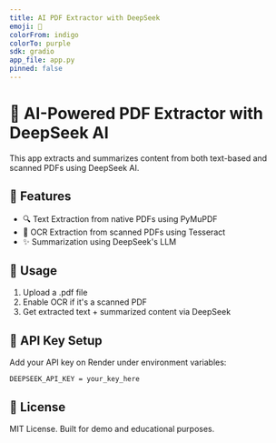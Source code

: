 ```yaml
---
title: AI PDF Extractor with DeepSeek
emoji: 📄
colorFrom: indigo
colorTo: purple
sdk: gradio
app_file: app.py
pinned: false
---
```


# 📄 AI-Powered PDF Extractor with DeepSeek AI

This app extracts and summarizes content from both text-based and scanned PDFs using DeepSeek AI.

## 🚀 Features
- 🔍 Text Extraction from native PDFs using PyMuPDF
- 🧠 OCR Extraction from scanned PDFs using Tesseract
- ✨ Summarization using DeepSeek's LLM

## 📎 Usage
1. Upload a .pdf file
2. Enable OCR if it's a scanned PDF
3. Get extracted text + summarized content via DeepSeek

## 📜 API Key Setup
Add your API key on Render under environment variables:
```
DEEPSEEK_API_KEY = your_key_here
```

## 📝 License
MIT License. Built for demo and educational purposes.
